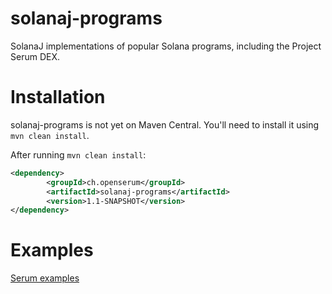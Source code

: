 # solanaj-programs

SolanaJ implementations of popular Solana programs, including the Project Serum DEX.

# Installation
solanaj-programs is not yet on Maven Central. You'll need to install it using `mvn clean install`.

After running `mvn clean install`:
```xml
<dependency>
        <groupId>ch.openserum</groupId>
        <artifactId>solanaj-programs</artifactId>
        <version>1.1-SNAPSHOT</version>
</dependency>
```

# Examples
[Serum examples](https://github.com/skynetcap/solanaj-programs/blob/master/serum/README.md)
